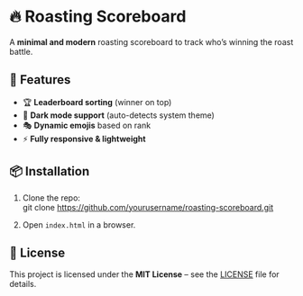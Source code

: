 # 🔥 Roasting Scoreboard

A **minimal and modern** roasting scoreboard to track who’s winning the roast battle.  

## 🚀 Features
- 🏆 **Leaderboard sorting** (winner on top)
- 🌙 **Dark mode support** (auto-detects system theme)
- 🎭 **Dynamic emojis** based on rank
- ⚡ **Fully responsive & lightweight**

## 📦 Installation
1. Clone the repo:  
git clone https://github.com/yourusername/roasting-scoreboard.git


2. Open `index.html` in a browser.

## 📜 License
This project is licensed under the **MIT License** – see the [LICENSE](LICENSE) file for details.